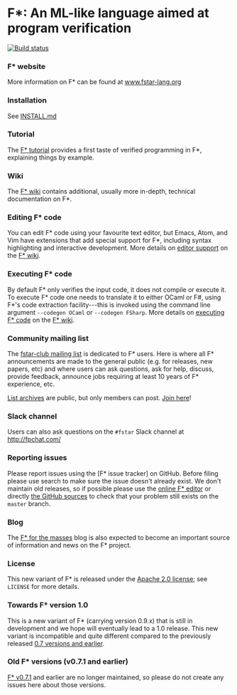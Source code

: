 F*: An ML-like language aimed at program verification
=====================================================

[![Build status](https://travis-ci.org/FStarLang/FStar.svg?branch=master)](https://travis-ci.org/FStarLang/FStar)

### F\* website

More information on F\* can be found at www.fstar-lang.org

### Installation

See [INSTALL.md]

[INSTALL.md]: https://github.com/FStarLang/FStar/blob/master/INSTALL.md

### Tutorial

The [F\* tutorial] provides a first taste of verified programming in
F\*, explaining things by example.

[F\* tutorial]: https://www.fstar-lang.org/tutorial/

### Wiki

The [F\* wiki] contains additional, usually more in-depth, technical
documentation on F\*.

[F\* wiki]: https://github.com/FStarLang/FStar/wiki

### Editing F* code

You can edit F\* code using your favourite text editor, but Emacs,
Atom, and Vim have extensions that add special support for F\*,
including syntax highlighting and interactive development. More
details on [editor support] on the [F\* wiki].

[editor support]: https://github.com/FStarLang/FStar/wiki/Editor-support-for-F*

### Executing F* code

By default F* only verifies the input code, it does not compile or execute it.
To execute F* code one needs to translate it to either OCaml or F\#, using
F\*'s code extraction facility---this is invoked using the command line
argument `--codegen OCaml` or `--codegen FSharp`. More details on
[executing F\* code] on the [F\* wiki].

[executing F\* code]: https://github.com/FStarLang/FStar/wiki/Executing-F*-code

### Community mailing list

The [fstar-club mailing list] is dedicated to F* users. Here is where
all F* announcements are made to the general public (e.g. for
releases, new papers, etc) and where users can ask questions, ask for
help, discuss, provide feedback, announce jobs requiring at least 10
years of F* experience, etc.

[List archives] are public, but only members can post.
[Join here][fstar-club mailing list]!

[fstar-club mailing list]: http://lists.gforge.inria.fr/mailman/listinfo/fstar-club

[List archives]: https://lists.gforge.inria.fr/pipermail/fstar-club/

### Slack channel

Users can also ask questions on the `#fstar` Slack channel at
<http://fpchat.com/>

### Reporting issues

Please report issues using the [F\* issue tracker] on GitHub.
Before filing please use search to make sure the issue doesn't already exist.
We don't maintain old releases, so if possible please use the
[online F\* editor] or directly [the GitHub sources] to check
that your problem still exists on the `master` branch.

[F* issue tracker]: https://github.com/FStarLang/FStar/issues
[online F\* editor]: https://www.fstar-lang.org/run.php
[the GitHub sources]: [https://github.com/FStarLang/FStar/blob/master/INSTALL.md#building-f-from-sources

### Blog

The [F\* for the masses] blog is also expected to become an important
source of information and news on the F\* project.

[F\* for the masses]: https://fstarlang.github.io/

### License

This new variant of F* is released under the [Apache 2.0 license];
see `LICENSE` for more details.

[Apache 2.0 license]: https://www.apache.org/licenses/LICENSE-2.0

### Towards F* version 1.0

This is a new variant of F* (carrying version 0.9.x) that is still in
development and we hope will eventually lead to a 1.0 release. This
new variant is incompatible and quite different compared to the
previously released [0.7 versions and earlier].

[0.7 versions and earlier]: https://github.com/FStarLang/FStar#old-f-versions-v071-and-earlier

### Old F* versions (v0.7.1 and earlier) ###

[F\* v0.7.1] and earlier are no longer maintained, so please do not
create any issues here about those versions.

[F\* v0.7.1]: https://github.com/FStarLang/FStar/blob/stratified_last/.old/fstar-0.7.1-alpha.zip?raw=true

